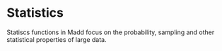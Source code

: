 Statistics
===

Statiscs functions in Madd focus on the probability, sampling and other statistical properties of large data.
